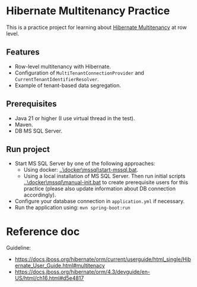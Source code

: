 # Hibernate Multitenancy Practice

This is a practice project for learning
about [Hibernate Multitenancy](https://docs.jboss.org/hibernate/orm/current/userguide/html_single/Hibernate_User_Guide.html#multitenacy)
at row level.

## Features

- Row-level multitenancy with Hibernate.
- Configuration of `MultiTenantConnectionProvider` and `CurrentTenantIdentifierResolver`.
- Example of tenant-based data segregation.

## Prerequisites

- Java 21 or higher (I use virtual thread in the test).
- Maven.
- DB MS SQL Server.

## Run project

- Start MS SQL Server by one of the following approaches:
    - Using docker: [..\docker\mssql\start-mssql.bat](..\docker\mssql\start-mssql.bat).
    - Using a local installation of MS SQL Server. Then run initial
      scripts [..\docker\mssql\manual-init.bat](..\docker\mssql\manual-init.bat) to create prerequisite users for this
      practice
      (please also update information about DB connection accordingly).
- Configure your database connection in `application.yml` if necessary.
- Run the application using: `mvn spring-boot:run`

##  

# Reference doc

Guideline:

- https://docs.jboss.org/hibernate/orm/current/userguide/html_single/Hibernate_User_Guide.html#multitenacy
- https://docs.jboss.org/hibernate/orm/4.3/devguide/en-US/html/ch16.html#d5e4817
